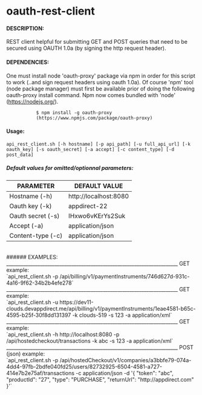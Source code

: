 # oauth-rest-client

#### DESCRIPTION:
REST client helpful for submitting GET and POST queries that need to be secured using OAUTH 1.0a (by signing the http request header).


#### DEPENDENCIES: 
One must install node 'oauth-proxy' package via npm in order for this script to work (..and sign request headers using oauth 1.0a).
               Of course 'npm' tool (node package manager) must first be available prior of doing the following oauth-proxy install command.
               Npm now comes bundled with 'node' (https://nodejs.org/).

               $ npm install -g oauth-proxy
               (https://www.npmjs.com/package/oauth-proxy)




#### Usage: 
`api_rest_client.sh [-h hostname] [-p api_path] [-u full_api_url] [-k oauth_key] [-s oauth_secret] [-a accept] [-c content_type] [-d post_data]`

##### Default values for omitted/optionnal parameters:

|PARAMETER     |DEFAULT VALUE          |
|--------------|-----------------------|
|Hostname (-h) | http://localhost:8080 |
|Oauth key (-k) | appdirect-22 |
|Oauth secret (-s) | IHxwo6vKErYs2Suk |
|Accept (-a) | application/json |
|Content-type (-c) | application/json |

<br/>
###### EXAMPLES:
_______________________________________________________________________
GET example:<br/>
`api_rest_client.sh -p /api/billing/v1/paymentInstruments/746d627d-931c-4a16-9f62-34b2b4efe278`
_______________________________________________________________________
GET example:<br/>
`api_rest_client.sh -u https://dev11-clouds.devappdirect.me/api/billing/v1/paymentInstruments/1eae4581-b65c-4595-b25f-30f8dd131397 -k clouds-519 -s 123 -a application/xml`
_______________________________________________________________________
GET example:<br/>
`api_rest_client.sh -h http://localhost:8080 -p /api/hostedcheckout/transactions -k abc -s 123 -a application/xml`
_______________________________________________________________________
POST (json) example:<br/>
`api_rest_client.sh -p /api/hostedCheckout/v1/companies/a3bbfe79-074a-4dd4-97fb-2bdfe040fd25/users/82732925-6504-4581-a727-414e7b2e75af/transactions -c application/json -d '{ "token": "abc", "productId": "27", "type": "PURCHASE", "returnUrl": "http://appdirect.com" }'`
